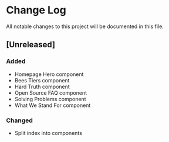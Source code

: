# Change Log
All notable changes to this project will be documented in this file.

## [Unreleased]
### Added

- Homepage Hero component
- Bees Tiers component
- Hard Truth component
- Open Source FAQ component
- Solving Problems component
- What We Stand For component

### Changed
- Split index into components